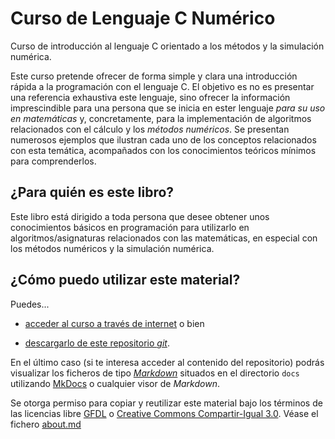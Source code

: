 # Curso de Lenguaje C Numérico

Curso de introducción al lenguaje C orientado a los métodos y la simulación numérica.

Este curso pretende ofrecer de forma simple y clara una introducción rápida a la programación con el lenguaje C. El objetivo es no es presentar una referencia exhaustiva este lenguaje, sino ofrecer la información imprescindible para una persona que se inicia en ester lenguaje *para su uso en matemáticas* y, concretamente, para la implementación de algoritmos relacionados con el cálculo y los *métodos numéricos*. Se presentan numerosos ejemplos que ilustran cada uno de los conceptos relacionados con esta temática, acompañados con los conocimientos teóricos mínimos para comprenderlos.

## ¿Para quién es este libro?

Este libro está dirigido a toda persona que desee obtener unos conocimientos básicos en programación para utilizarlo en algoritmos/asignaturas relacionados con las matemáticas, en especial con los métodos numéricos y la simulación numérica.

## ¿Cómo puedo utilizar este material?

Puedes...

- [acceder al curso a través de internet](https://rrgalvan.github.io/curso-c-numerico) o bien

- [descargarlo de este repositorio *git*](https://github.com/rrgalvan/curso-c-numerico).

En el último caso (si te interesa acceder al contenido del repositorio) podrás visualizar los ficheros de tipo *[Markdown](https://es.wikipedia.org/wiki/Markdown)* situados en el directorio `docs` utilizando [MkDocs](https://www.mkdocs.org) o cualquier visor de *Markdown*.

Se otorga permiso para copiar y reutilizar este material bajo los términos de las licencias libre [GFDL](https://es.wikipedia.org/wiki/Licencia_de_documentaci%C3%B3n_libre_de_GNU) o [Creative Commons Compartir-Igual 3.0](https://creativecommons.org/licenses/by-sa/3.0/deed.es). Véase el fichero [about.md](about.md)
